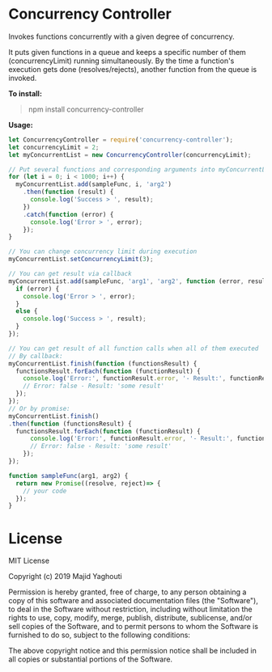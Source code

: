 # Concurrency Controller
Invokes functions concurrently with a given degree of concurrency.

It puts given functions in a queue and keeps a specific number of them (concurrencyLimit) running simultaneously. By the time a function's execution gets done (resolves/rejects), another function from the queue is invoked.


**To install:**
> npm install concurrency-controller

**Usage:**
```javascript
let ConcurrencyController = require('concurrency-controller');
let concurrencyLimit = 2;
let myConcurrentList = new ConcurrencyController(concurrencyLimit);

// Put several functions and corresponding arguments into myConcurrentList
for (let i = 0; i < 1000; i++) {
  myConcurrentList.add(sampleFunc, i, 'arg2')
    .then(function (result) {
      console.log('Success > ', result);
    })
    .catch(function (error) {
      console.log('Error > ', error);
    });
}

// You can change concurrency limit during execution
myConcurrentList.setConcurrencyLimit(3);

// You can get result via callback
myConcurrentList.add(sampleFunc, 'arg1', 'arg2', function (error, result) {
  if (error) {
    console.log('Error > ', error);
  }
  else {
    console.log('Success > ', result);
  }
});

// You can get result of all function calls when all of them executed
// By callback:
myConcurrentList.finish(function (functionsResult) {
  functionsResult.forEach(function (functionResult) {
    console.log('Error:', functionResult.error, '- Result:', functionResult.result);
    // Error: false - Result: 'some result'
  });
});
// Or by promise:
myConcurrentList.finish()
.then(function (functionsResult) {
  functionsResult.forEach(function (functionResult) {
      console.log('Error:', functionResult.error, '- Result:', functionResult.result);
      // Error: false - Result: 'some result'
    });
});

function sampleFunc(arg1, arg2) {
  return new Promise((resolve, reject)=> {
    // your code
  });
}
```
# License
MIT License

Copyright (c) 2019 Majid Yaghouti

Permission is hereby granted, free of charge, to any person obtaining a copy
of this software and associated documentation files (the "Software"), to deal
in the Software without restriction, including without limitation the rights
to use, copy, modify, merge, publish, distribute, sublicense, and/or sell
copies of the Software, and to permit persons to whom the Software is
furnished to do so, subject to the following conditions:

The above copyright notice and this permission notice shall be included in all
copies or substantial portions of the Software.